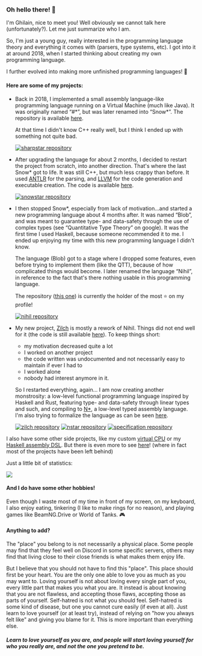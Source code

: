 ### Oh hello there! :wave:

I'm Ghilain, nice to meet you! Well obviously we cannot talk here (unfortunately?). Let me just summarize who I am.

So, I'm just a young guy, really interested in the programming language theory and everything it comes with (parsers, type systems, etc).
I got into it at around 2018, when I started thinking about creating my own programming language.

I further evolved into making more unfinished programming languages! :tada:

#### Here are some of my projects:

- Back in 2018, I implemented a small assembly language-like programming language running on a Virtual Machine (much like Java).
  It was originally named “#\*”, but was later renamed into “Snow\*”. The repository is available [here](https://github.com/mesabloo/snowstar_old).
  
  At that time I didn't know C++ really well, but I think I ended up with something not quite bad.

  [![sharpstar repository](https://github-readme-stats.vercel.app/api/pin/?username=mesabloo&repo=snowstar_old&show_owner=true&theme=graywhite)](https://github.com/mesabloo/snowstar_old)
  
- After upgrading the language for about 2 months, I decided to restart the project from scratch, into another direction. That's where the last Snow\* got to life.
  It was still C++, but much less crappy than before. It used [ANTLR](https://www.antlr.org/) for the parsing, and [LLVM](https://llvm.org/) for the code generation and executable creation. The code is available [here](https://github.com/mesabloo/snowstar).

  [![snowstar repository](https://github-readme-stats.vercel.app/api/pin/?username=mesabloo&repo=snowstar&show_owner=true&theme=graywhite)](https://github.com/mesabloo/snowstar)
  
- I then stopped Snow\*, especially from lack of motivation...and started a new programming language about 4 months after. It was named “Blob”, and was meant to guarantee type- and data-safety through the use of complex types (see “Quantitative Type Theory” on google).
  It was the first time I used Haskell, because someone recommended it to me. I ended up enjoying my time with this new programming language I didn't know.
  
  The language (Blob) got to a stage where I dropped some features, even before trying to implement them (like the QTT), because of how complicated things would become.
  I later renamed the language “Nihil”, in reference to the fact that's there nothing usable in this programming language.
  
  The repository ([this one](https://github.com/mesabloo/nihil)) is currently the holder of the most :star: on my profile!
  
  [![nihil repository](https://github-readme-stats.vercel.app/api/pin/?username=mesabloo&repo=nihil&show_owner=true&theme=graywhite)](https://github.com/mesabloo/nihil)
  
- My new project, [Zilch](https://github.com/zilch-lang/gzc) is mostly a rework of Nihil. Things did not end well for it (the code is still available [here](https://github.com/mesabloo/nihil)). To keep things short:
  - my motivation decreased quite a lot
  - I worked on another project
  - the code written was undocumented and not necessarily easy to maintain if ever I had to
  - I worked alone
  - nobody had interest anymore in it. 
  
  So I restarted everything, again...
  I am now creating another monstrosity: a low-level functional programming language inspired by Haskell and Rust, featuring type- and data-safety through linear types and such, and compiling to [N*](https://github.com/zilch-lang/nsc), a low-level typed assembly language.
  I'm also trying to formalize the language as can be seen [here](https://github.com/zilch-lang/specification).

  [![zilch repository](https://github-readme-stats.vercel.app/api/pin/?username=zilch-lang&repo=gzc&show_owner=true&theme=graywhite)](https://github.com/zilch-lang/gzc) [![nstar repository](https://github-readme-stats.vercel.app/api/pin/?username=zilch-lang&repo=nsc&show_owner=true&theme=graywhite)](https://github.com/zilch-lang/nsc)
  [![specification repository](https://github-readme-stats.vercel.app/api/pin/?username=zilch-lang&repo=specification&show_owner=true&theme=graywhite)](https://github.com/zilch-lang/specification)
  
I also have some other side projects, like my custom [virtual CPU](https://github.com/mesabloo/vcpu) or my [Haskell assembly DSL](https://github.com/mesabloo/hasm). But there is even more to see [here](https://github.com/Mesabloo?tab=repositories)! (where in fact most of the projects have been left behind)

Just a little bit of statistics:

<img align="center" src="https://github-readme-stats.vercel.app/api?username=mesabloo&show_icons=true&theme=graywhite&hide_rank=true&include_all_commits=true&count_private=true&hide_title=true&hide_border=true"/>

#### And I do have some other hobbies!

Even though I waste most of my time in front of my screen, on my keyboard, I also enjoy eating, tinkering (I like to make rings for no reason), and playing games like BeamNG.Drive or World of Tanks. :video_game:

#### Anything to add?

The "place" you belong to is not necessarily a physical place. Some people may find that they feel well on Discord in some specific servers, others may find that living close to their close friends is what makes them enjoy life.

But I believe that you should not have to find this "place". This place should first be your heart. You are the only one able to love you as much as you may want to. Loving yourself is not about loving every single part of you, every little part that makes you what you are. It instead is about knowing that you are not flawless, and accepting those flaws, accepting those as parts of yourself.
Self-hatred is not what you should feel. Self-hatred is some kind of disease, but one you cannot cure easily (if even at all). Just learn to love yourself (or at least try), instead of relying on "how you always felt like" and giving you blame for it. This is more important than everything else.

##### Learn to love yourself as you are, and people will start loving yourself for who you really are, and not the one you pretend to be.

<!--
**Mesabloo/Mesabloo** is a ✨ _special_ ✨ repository because its `README.md` (this file) appears on your GitHub profile.

Here are some ideas to get you started:

- 🔭 I’m currently working on ...
- 🌱 I’m currently learning ...
- 👯 I’m looking to collaborate on ...
- 🤔 I’m looking for help with ...
- 💬 Ask me about ...
- 📫 How to reach me: ...
- 😄 Pronouns: ...
- ⚡ Fun fact: ...

----------------------------------------------------------------------

I'll just keep this here, because why not, just in case I want to add something one day.

-->
